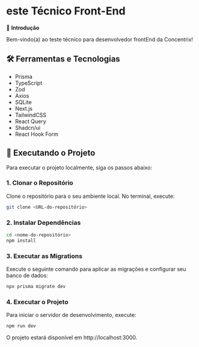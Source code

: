 # este Técnico Front-End

👋 **Introdução**

Bem-vindo(a) ao teste técnico para desenvolvedor frontEnd da Concentrix!

## 🛠️ Ferramentas e Tecnologias

- Prisma
- TypeScript
- Zod
- Axios
- SQLite
- Next.js
- TailwindCSS
- React Query
- Shadcn/ui
- React Hook Form

## 🚀 Executando o Projeto

Para executar o projeto localmente, siga os passos abaixo:

### 1. Clonar o Repositório

Clone o repositório para o seu ambiente local. No terminal, execute:

```bash
git clone <URL-do-repositório>
```

### 2. Instalar Dependências

```bash
cd <nome-do-repositório>
npm install
```

### 3. Executar as Migrations
Execute o seguinte comando para aplicar as migrações e configurar seu banco de dados:

```bash
npx prisma migrate dev
```

### 4. Executar o Projeto
Para iniciar o servidor de desenvolvimento, execute:

```bash
npm run dev
```

O projeto estará disponível em http://localhost:3000.
